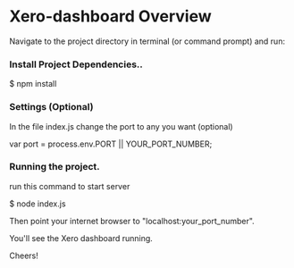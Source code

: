 # Xero-dashboard Overview

Navigate to the project directory in terminal (or command prompt) and run:

### Install Project Dependencies..

$ npm install

### Settings (Optional)

In the file index.js change the port to any you want (optional)

var port = process.env.PORT || YOUR_PORT_NUMBER;

### Running the project.

run this command to start server

$ node index.js

Then point your internet browser to "localhost:your_port_number".

You'll see the Xero dashboard running.

Cheers!